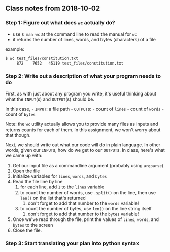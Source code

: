 ## Class notes from 2018-10-02

### Step 1: Figure out what does `wc` actually do?

- use `$ man wc` at the command line to read the manual for `wc`
- it returns the number of lines, words, and bytes (characters) of a file

example:

```sh
$ wc test_files/constitution.txt
     872    7652   45119 test_files/constitution.txt
```

### Step 2: Write out a description of what your program needs to do

First, as with just about any program you write,
it's useful thinking about what the `INPUT`(s) and `OUTPUT`(s) should be.

In this case,
    - `INPUT`: a file path
    - `OUTPUT`s:
        - count of `lines`
        - count of `words`
        - count of `bytes`

Note: the `wc` utility actually allows you to provide many files as inputs
and returns counts for each of them.
In this assignment, we won't worry about that though.

Next, we should write out what our code will do in plain language.
In other words, given our `INPUT`s, how do we get to our `OUTPUT`s.
In class, here's what we came up with:

1. Get our input file as a commandline argument (probably using `argparse`)
2. Open the file
3. Initialize variables for `lines`, `words`, and `bytes`
4. Read the file line by line
    1. for each line, add `1` to the `lines` variable
    2. to count the number of words, use `.split()` on the line, then use `len()` on the list that's returned
        1. don't forget to add that number to the `words` variable!
    3. to count the number of bytes, use `len()` on the line string itself
        1. don't forget to add that number to the `bytes` variable!
5. Once we've read through the file, print the values of `lines`, `words`, and `bytes` to the screen
6. Close the file.

### Step 3: Start translating your plan into python syntax
